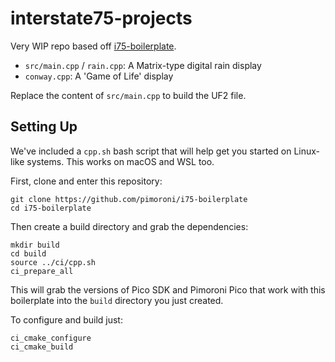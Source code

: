 # interstate75-projects

Very WIP repo based off [i75-boilerplate](https://github.com/pimoroni/i75-boilerplate).

- `src/main.cpp` / `rain.cpp`: A Matrix-type digital rain display
- `conway.cpp`: A 'Game of Life' display

Replace the content of `src/main.cpp` to build the UF2 file.
## Setting Up

We've included a `cpp.sh` bash script that will help get you started on
Linux-like systems. This works on macOS and WSL too.

First, clone and enter this repository:

```
git clone https://github.com/pimoroni/i75-boilerplate
cd i75-boilerplate
```

Then create a build directory and grab the dependencies:

```
mkdir build
cd build
source ../ci/cpp.sh
ci_prepare_all
```

This will grab the versions of Pico SDK and Pimoroni Pico that work with this
boilerplate into the `build` directory you just created.

To configure and build just:

```
ci_cmake_configure
ci_cmake_build
```